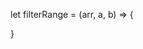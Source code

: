 <!-- จงเขียนฟังก์ชัน filterRange(arr, a, b) เพื่อ return array ที่ประกอบด้วย element ของ arr ที่มีค่าอยู่ระหว่าง a กับ b -->

let filterRange = (arr, a, b) => {

}
